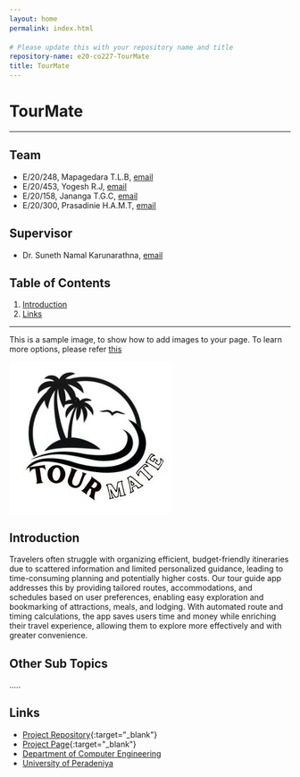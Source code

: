 ```yaml
---
layout: home
permalink: index.html

# Please update this with your repository name and title
repository-name: e20-co227-TourMate
title: TourMate
---
```


[comment]: # "This is the standard layout for the project, but you can clean this and use your own template"

# TourMate

---

## Team
-  E/20/248, Mapagedara T.L.B, [email](mailto:e20248@eng.pdn.ac.lk)
-  E/20/453, Yogesh R.J, [email](mailto:e20453@eng.pdn.ac.lk)
-  E/20/158, Jananga T.G.C, [email](mailto:e20158@eng.pdn.ac.lk)
-  E/20/300, Prasadinie H.A.M.T, [email](mailto:e20300@eng.pdn.ac.lk)

## Supervisor
-  Dr. Suneth Namal Karunarathna, [email](mailto:namal@eng.pdn.ac.lk)

## Table of Contents
1. [Introduction](#introduction)
2. [Links](#links)

---

This is a sample image, to show how to add images to your page. To learn more options, please refer [this](https://projects.ce.pdn.ac.lk/docs/faq/how-to-add-an-image/)

![Sample Image](./images/logo.jpg)



## Introduction

Travelers often struggle with organizing efficient, budget-friendly itineraries due to scattered information and limited personalized guidance, leading to time-consuming planning and potentially higher costs. Our tour guide app addresses this by providing tailored routes, accommodations, and schedules based on user preferences, enabling easy exploration and bookmarking of attractions, meals, and lodging. With automated route and timing calculations, the app saves users time and money while enriching their travel experience, allowing them to explore more effectively and with greater convenience.

## Other Sub Topics

.....

## Links

- [Project Repository](https://github.com/cepdnaclk/e20-CO227-TourMate ){:target="_blank"}
- [Project Page](https://cepdnaclk.github.io/e20-CO227-TourMate){:target="_blank"}
- [Department of Computer Engineering](http://www.ce.pdn.ac.lk/)
- [University of Peradeniya](https://eng.pdn.ac.lk/)


[//]: # (Please refer this to learn more about Markdown syntax)
[//]: # (https://github.com/adam-p/markdown-here/wiki/Markdown-Cheatsheet)
